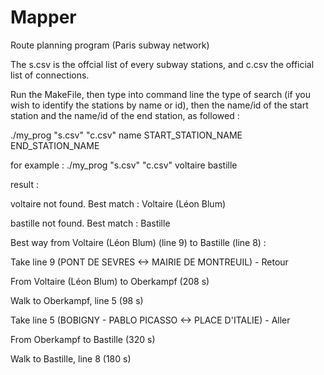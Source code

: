 # Mapper
Route planning program (Paris subway network)

The s.csv is the offcial list of every subway stations, and c.csv the official list of connections.

Run the MakeFile, then type into command line the type of search (if you wish to identify the stations by name or id), then the name/id of the start station and the name/id of the end station, as followed :

./my_prog "s.csv" "c.csv" name START_STATION_NAME END_STATION_NAME

for example : ./my_prog "s.csv" "c.csv" voltaire bastille


result :

voltaire not found. Best match : Voltaire (Léon Blum)

bastille not found. Best match : Bastille

Best way from Voltaire (Léon Blum) (line 9) to Bastille (line 8) : 

Take line 9 (PONT DE SEVRES <-> MAIRIE DE MONTREUIL) - Retour

From Voltaire (Léon Blum) to Oberkampf (208 s)

Walk to Oberkampf, line 5 (98 s)

Take line 5 (BOBIGNY - PABLO PICASSO <-> PLACE D'ITALIE) - Aller

From Oberkampf to Bastille (320 s)

Walk to Bastille, line 8 (180 s)

